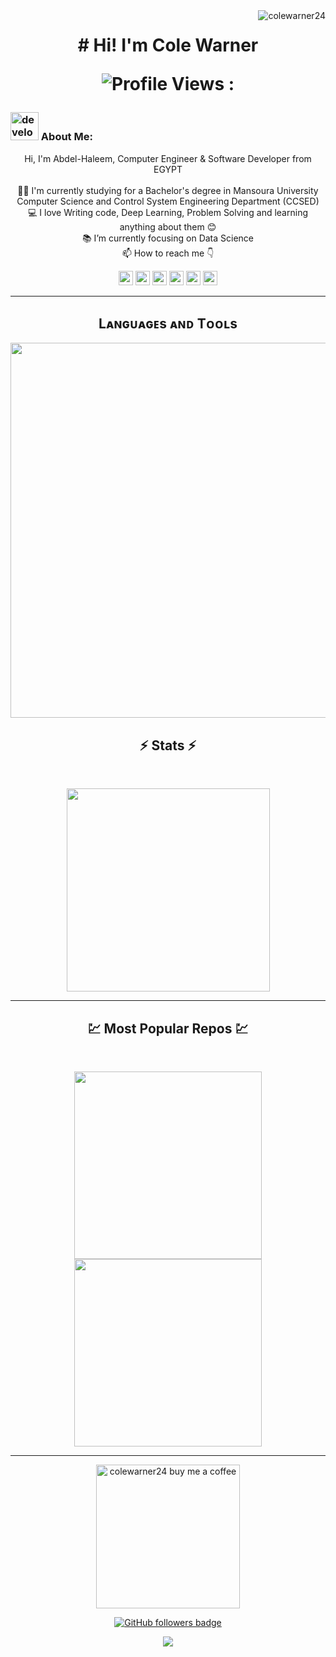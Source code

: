 <img align="right" src="https://visitor-badge.laobi.icu/badge?page_id=colewarner24/colewarner24" alt="colewarner24">    
<!-- [![Typing SVG](https://readme-typing-svg.herokuapp.com?center=true&lines=This+is+colewarner24;Nice+to+meet+you+%F0%9F%91%8B)](https://git.io/typing-svg)       -->

<h1 align="center">
# Hi! I'm Cole Warner  

![Profile Views : ](https://komarev.com/ghpvc/?username=colewarner24)
</h1>
   
###  <img src="/images/Developer.gif" alt="developer gif"  height="45px">  About Me:
<p align="center">
  Hi, I'm Abdel-Haleem, Computer Engineer & Software Developer from EGYPT
  <br>
  <br>
  👨‍🎓 I'm currently studying for a Bachelor's degree in Mansoura University Computer Science and Control System Engineering Department (CCSED)
  <br>
  💻 I love Writing code, Deep Learning, Problem Solving and learning anything about them 😊
  <br>
  📚 I’m currently focusing on Data Science 
  <br>
  📫 How to reach me 👇
</p>
<p align="center"> <a href="https://www.linkedin.com/in/abdel-haleem-osama-0870a81ba/"><img src="https://img.shields.io/badge/linkedin-%230077B5.svg?&style=for-the-badge&logo=linkedin&logoColor=white" height=23></a> <a href="mailto:haleemborham3@gmail.com"><img src="https://img.shields.io/badge/Gmail-D14836?style=for-the-badge&logo=gmail&logoColor=white" height=23></a>
  <!--  <a href="http://wa.me//201010147580"><img src="https://img.shields.io/badge/WhatsApp-25D366?style=for-the-badge&logo=whatsapp&logoColor=white" height=23></a> --> 
   <a href="https://twitter.com/colewarner24"><img src="https://img.shields.io/badge/Twitter-222222?style=for-the-badge&logo=twitter&logoColor=white" height=23></a>
<!--   <a href="https://github.com/colewarner24/"><img src="https://img.shields.io/badge/GitHub-100000?style=for-the-badge&logo=github&logoColor=white" height=23></a> -->
 <!--  <a href="https://www.youtube.com/watch?v=p0uAJ6Eu4Rs"><img src="https://img.shields.io/badge/YouTube-FF0000?style=for-the-badge&logo=youtube&logoColor=white" height=23></a> -->
  <a href="https://t.me/colewarner24"><img src="https://img.shields.io/badge/Telegram-2CA5E0?style=for-the-badge&logo=telegram&logoColor=white" height=23></a> <a href="https://curiouscat.live/colewarner24"><img src="https://img.shields.io/badge/Curious%20Cat-ff5c00?style=for-the-badge&logo=curiouscat&logoColor=white" height=23></a>  <a href="https://codeforces.com/profile/HGPA"><img src="https://img.shields.io/badge/codeforces-%234566B5.svg?&style=for-the-badge&logo=codeforces&logoColor=white" height=23></a></p>
<hr>


<!--Languages and Tools Section-->       
<h2 align="center">Lᴀɴɢᴜᴀɢᴇs ᴀɴᴅ Tᴏᴏʟs</h2> 
<p align="center">
<img width="600px"  src="https://skillicons.dev/icons?i=py,sklearn,pytorch,tensorflow,opencv,fastapi,flask,mysql,mongo,sqlite,html,css,js,react,cs,dotnet,cpp,matlab,md,git,vscode,docker,postman,linux,&perline=12"  />
</p>



<h2 align="center">⚡ Stats ⚡</h2>
<br>



<p align="center">
<a href="https://github.com/colewarner24/">
      <img width=325  src="https://github-readme-stats.vercel.app/api/top-langs/?username=colewarner24&size_weight=0.2&count_weight=0.5&title_color=61dafb&text_color=ffffff&icon_color=61dafb&bg_color=20232a&langs_count=8&layout=compact&border_color=61dafb&hide_border=true" />
 </a>
</p>

<hr>
<h2 align="center">💹 Most Popular Repos 💹</h2>
<br>
<p align="center">
<a href="https://github.com/colewarner24/Learn-Js/">
  <img width=300 align="center" src="https://github-readme-stats.vercel.app/api/pin/?username=colewarner24&repo=Learn-Js&title_color=ffffff&text_color=c9cacc&icon_color=2bbc8a&bg_color=1d1f21" />
</a>   
  
<a href="https://github.com/colewarner24/colewarner24/">
  <img width=300 align="center" src="https://github-readme-stats.vercel.app/api/pin/?username=colewarner24&repo=colewarner24&title_color=ffffff&text_color=c9cacc&icon_color=2bbc8a&bg_color=1d1f21" />
</a>    

</p>

<hr>
<p align="center">
  <a href="https://www.buymeacoffee.com/colewarner24" target="_blank" ><img src="https://www.buymeacoffee.com/assets/img/custom_images/orange_img.png" alt="colewarner24 buy me a coffee" width="230"></a>
</p>

<!--
<p  align="center">
<img src="https://visitor-badge.laobi.icu/badge?page_id=colewarner24/colewarner24" alt="colewarner24"/>       
</p>
-->
<p align="center">
  <a href="https://www.github.com/colewarner24" target="_blank" rel="noreferrer"><img src="https://img.shields.io/github/followers/colewarner24?logo=github&style=for-the-badge&color=282b2f&labelColor=0d1117" alt="GitHub followers badge" /></a>
</p>
<!---
colewarner24/colewarner24 is a ✨ special ✨ repository because its `README.md` (this file) appears on your GitHub profile.
You can click the Preview link to take a look at your changes.
--->
<!--Footer--> 
<p align="center">
  <img src="https://capsule-render.vercel.app/api?type=waving&color=timeGradient&height=65&section=footer"/>
</p>

